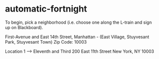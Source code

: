 # automatic-fortnight
To begin, pick a neighborhood (i.e. choose one along the L-train and sign up on Blackboard).

First-Avenue and East 14th Street, Manhattan - (East Village, Stuyvesant Park, Stuyvesant Town)
Zip Code: 10003


Location 1 --> Eleventh and Third 200 East 11th Street  New York, NY 10003
